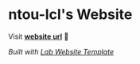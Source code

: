 
# ntou-lcl's Website

Visit **[website url](#)** 🚀

_Built with [Lab Website Template](https://greene-lab.gitbook.io/lab-website-template-docs)_

